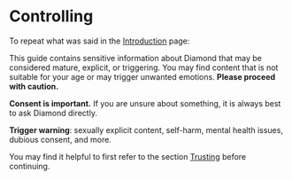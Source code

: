 # Controlling

To repeat what was said in the [Introduction](README.md) page:

<div class="warning">

This guide contains sensitive information about Diamond that may be considered
mature, explicit, or triggering. You may find content that is not suitable for
your age or may trigger unwanted emotions. **Please proceed with caution.**

**Consent is important.** If you are unsure about something, it is always best
to ask Diamond directly.

**Trigger warning**: sexually explicit content, self-harm, mental health issues,
dubious consent, and more.

</div>

You may find it helpful to first refer to the section
[Trusting](sections/Trusting.md) before continuing.
